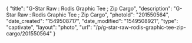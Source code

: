 {
    "title": "G-Star Raw : Rodis Graphic Tee ; Zip Cargo",
    "description": "G-Star Raw : Rodis Graphic Tee ; Zip Cargo",
    "photoId": "201550564",
    "date_created": "1549508717",
    "date_modified": "1549508921",
    "type": "captivate",
    "layout": "photo",
    "url": "\/p\/g-star-raw-rodis-graphic-tee-zip-cargo\/201550564"
}